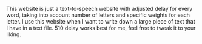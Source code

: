 This website is just a text-to-speech website with adjusted delay for every word, taking into account number of letters and specific weights for each letter.
I use this website when I want to write down a large piece of text that I have in a text file. 510 delay works best for me, feel free to tweak it to your liking.
